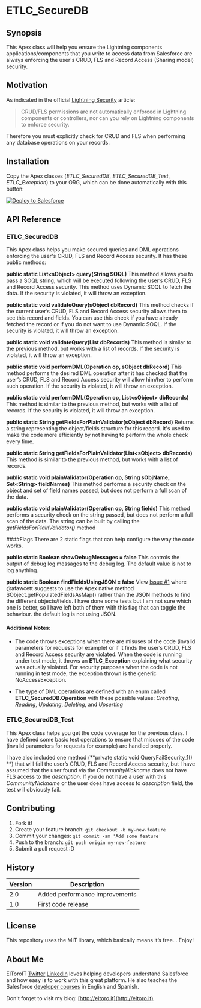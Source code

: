 # ETLC_SecureDB

## Synopsis

This Apex class will help you ensure the Lightning components applications/components that you write to access data from Salesforce are always enforcing the user's CRUD, FLS and Record Access (Sharing model) security.

## Motivation

As indicated in the official [Lightning Security](https://developer.salesforce.com/page/Lightning_Security) article:

> CRUD/FLS permissions are not automatically enforced in Lightning components or controllers, nor can you rely on Lightning components to enforce security.

Therefore you must explicitly check for CRUD and FLS when performing any database operations on your records.

## Installation

Copy the Apex classes (*ETLC_SecuredDB*, *ETLC_SecuredDB_Test*, *ETLC_Exception*) to your ORG, which can be done automatically with this button:

<a href="https://githubsfdeploy.herokuapp.com?owner=ElToroIT&repo=ETLC_SecureDB">
  <img alt="Deploy to Salesforce" src="https://raw.githubusercontent.com/afawcett/githubsfdeploy/master/deploy.png">
</a>

## API Reference

### ETLC_SecuredDB
This Apex class helps you make secured queries and DML operations enforcing the user's CRUD, FLS and Record Access security. It has these public methods:

**public static List&lt;sObject&gt; query(String SOQL)**
This method allows you to pass a SOQL string, which will be executed following the user’s  CRUD, FLS and Record Access security. This method uses Dynamic SOQL to fetch the data. If the security is violated, it will throw an exception.

**public static void validateQuery(sObject dbRecord)**
This method checks if the current user’s CRUD, FLS and Record Access security allows them to see this record and fields. You can use this check if you have already fetched the record or if you do not want to use Dynamic SOQL. If the security is violated, it will throw an exception.

**public static void validateQuery(List<sObject> dbRecords)**
This method is similar to the previous method, but works with a list of records. If the security is violated, it will throw an exception.

**public static void performDML(Operation op, sObject dbRecord)**
This method performs the desired DML operation after it has checked that the user’s CRUD, FLS and Record Access security will allow him/her to perform such operation. If the security is violated, it will throw an exception.

**public static void performDML(Operation op, List&lt;sObject&gt; dbRecords)**
This method is similar to the previous method, but works with a list of records. If the security is violated, it will throw an exception.

**public static String getFieldsForPlainValidator(sObject dbRecord)**
Returns a string representing the object/fields structure for this record. It's used to make the code more efficiently by not having to perform the whole check every time. 

**public static String getFieldsForPlainValidator(List&lt;sObject&gt; dbRecords)**
This method is similar to the previous method, but works with a list of records. 

**public static void plainValidator(Operation op, String sObjName, Set&lt;String&gt; fieldNames)**
This method performs a security check on the object and set of field names passed, but does not perform a full scan of the data. 

**public static void plainValidator(Operation op, String fields)**
This method performs a security check on the string passed, but does not perform a full scan of the data. The string can be built by calling the *getFieldsForPlainValidator()* method

####Flags
There are 2 static flags that can help configure the way the code works.

**public static Boolean showDebugMessages = false**
This controls the output of debug log messages to the debug log. The default value is not to log anything.

**public static Boolean findFieldsUsingJSON = false**
View [Issue #1](https://github.com/eltoroit/ETLC_SecureDB/issues/1) where @afawcett suggests to use the Apex native method SObject.getPopulatedFieldsAsMap() rather than the JSON methods to find the different objects/fields. I have done some tests but I am not sure which one is better, so I have left both of them with this flag that can toggle the behaviour. the default log is not using JSON.

#### Additional Notes:

- The code throws exceptions when there are misuses of the code (invalid parameters for requests for example) or if it finds the user’s CRUD, FLS and Record Access security are violated. When the code is running under test mode, it throws an **ETLC_Exception** explaining what security was actually violated. For security purposes when the code is not running in test mode, the exception thrown is the generic NoAccessException.

- The type of DML operations are defined with an enum called **ETLC_SecuredDB.Operation** with these possible values:  *Creating*, *Reading*, *Updating*, *Deleting*, and *Upserting*

### ETLC_SecuredDB_Test
This Apex class helps you get the code coverage for the previous class. I have defined some basic test operations to ensure that misuses of the code (invalid parameters for requests for example) are handled properly.

I have also included one method (**private static void QueryFailSecurity_1() **) that will fail the user’s CRUD, FLS and Record Access security, but I have assumed that the user found via the *CommunityNickname* does not have FLS access to the *description*. If you do not have a user with this *CommunityNickname* or the user does have access to *description* field, the test will obviously fail.

## Contributing

1. Fork it!
2. Create your feature branch: `git checkout -b my-new-feature`
3. Commit your changes: `git commit -am 'Add some feature'`
4. Push to the branch: `git push origin my-new-feature`
5. Submit a pull request :D

## History

| Version | Description |
| --- | --- |
| 2.0 | Added performance improvements |
| 1.0 | First code release |

## License

This repository uses the MIT library, which basically means it’s free… Enjoy!

## About Me

ElToroIT [Twitter](https://twitter.com/ElToroIT) [LinkedIn](https://www.linkedin.com/in/eltoroit) loves helping developers understand Salesforce and how easy is to work with this great platform. He also teaches the Salesforce [developer courses](http://www.salesforce.com/services-training/training_certification/training-by-role.jsp) in English and Spanish.


Don't forget to visit my blog: [http://eltoro.it](http://eltoro.it) 
